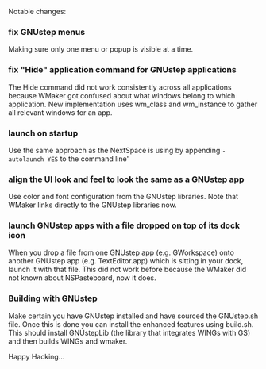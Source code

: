 Notable changes:

### fix GNUstep menus

Making sure only one menu or popup is visible at a time.

### fix "Hide" application command for GNUstep applications

The Hide command did not work consistently across all applications because WMaker got confused about what windows belong to which application. 
New implementation uses wm_class and wm_instance to gather all relevant windows for an app.

### launch on startup

Use the same approach as the NextSpace is using by appending `-autolaunch YES` to the command line'

### align the UI look and feel to look the same as a GNUstep app

Use color and font configuration from the GNUstep libraries. Note that WMaker links directly to the GNUstep libraries now.

### launch GNUstep apps with a file dropped on top of its dock icon

When you drop a file from one GNUstep app (e.g. GWorkspace) onto another GNUstep app (e.g. TextEditor.app) which is sitting in your dock, launch it with that file. This did not work before because the WMaker did not known about NSPasteboard, now it does.

### Building with GNUstep

Make certain you have GNUstep installed and have sourced the GNUstep.sh file.  Once this is done you can install the enhanced features using build.sh.  This should install GNUstepLib (the library that integrates WINGs with GS) and then builds WINGs and wmaker.

Happy Hacking...


